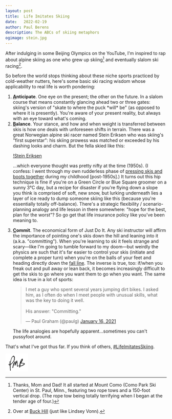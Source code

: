 ```yaml
---
layout: post
title:	Life Imitates Skiing
date:	2022-02-19
author:	Paul Berens
description: The ABCs of skiing metaphors
ogimage: stein.jpg
---
```

After indulging in some Beijing Olympics on the YouTube, I'm inspired to rap about alpine skiing as one who grew up skiing[^1] and eventually slalom ski racing[^2].

[^1]: Thanks, Mom and Dad! It all started at Mount Como (Como Park Ski Center) in St. Paul, Minn., featuring two rope tows and a 150-foot vertical drop. (The rope tow being totally terrifying when I began at the tender age of four.)
[^2]: Over at [Buck Hill](https://www.golfdigest.com/story/lindsey-vonns-career-began-on-a-ski-hill-so-small-you-might-not-even-see-it-off-the-highway) (just like Lindsey Vonn).

So before the world stops thinking about these niche sports practiced by cold-weather nutters, here's some basic ski racing wisdom whose applicability to real life is worth pondering:

<ol>

<li><b><u>A</u>nticipate</b>. One eye on the present; the other on the future. In a slalom course that means constantly glancing ahead two or three gates: skiing's version of "skate to where the puck *will* be" (as opposed to where it is presently). You're aware of your present reality, but always with an eye toward what's coming.</li>

<li><b><u>B</u>alance</b>. Your stance, and how and when weight is transferred between skis is how one deals with unforeseen shifts in terrain. There was a great Norwegian alpine ski racer named Stein Eriksen who was skiing's "first superstar": his skiing prowess was matched or exceeded by his dashing looks and charm. But the fella skied like this:

[!Stein Eriksen](/assets/og/stein.jpg)

...which everyone thought was pretty nifty at the time (1950s). (I confess: I went through my own rudderless phase of [pressing skis and boots together](https://media.giphy.com/media/l0HlUVUnpHH36zoek/giphy.gif) during my childhood [post-1950s].) It turns out this hip technique is fine if you're on a Green Circle or Blue Square groomer on a sunny 3&#176;C day, but a recipe for disaster if you're flying down a slope you think is comprised of soft, new snow, but lurking underneath lies a layer of ice ready to dump someone skiing like this (because you're essentially totally off-balance). There's a strategic flexibility / scenario-planning analogy and life lesson in there somewhere: "hope for the best, plan for the worst"? So go get that life insurance policy like you've been meaning to.</li>

<li><b><u>C</u>ommit</b>. The economical form of Just Do It. Any ski instructor will affirm the importance of pointing one's skis down the hill and leaning into it (a.k.a. "committing"). When you're learning to ski it feels strange and scary—like I'm going to tumble forward to my doom—but weirdly the physics are such that it's far easier to control your skis (initiate and complete a proper turn) when you're on the balls of your feet and heading directly down the <a href="https://en.wikipedia.org/wiki/Fall_line_(topography)" target="_blank">fall line</a>. The inverse is true, too: if/when you freak out and pull away or lean back, it becomes increasingly difficult to get the skis to go where you want them to go when you want. The same idea is true in a lot of sports:

<blockquote class="twitter-tweet"><p lang="en" dir="ltr">I met a guy who spent several years jumping dirt bikes. I asked him, as I often do when I meet people with unusual skills, what was the key to doing it well. <br><br>His answer: &quot;Committing.&quot;</p>&mdash; Paul Graham (@paulg) <a href="https://twitter.com/paulg/status/1350540823868411913?ref_src=twsrc%5Etfw">January 16, 2021</a></blockquote> <script async src="https://platform.twitter.com/widgets.js" charset="utf-8"></script>

The life analogies are hopefully apparent...sometimes you can't pussyfoot around.</li>

</ol>

That's what I've got thus far. If you think of others, [#LifeImitatesSkiing](https://twitter.com/hashtag/LifeImitatesSkiing).

![initials](/assets/images/initials.pmb.71.56.png)